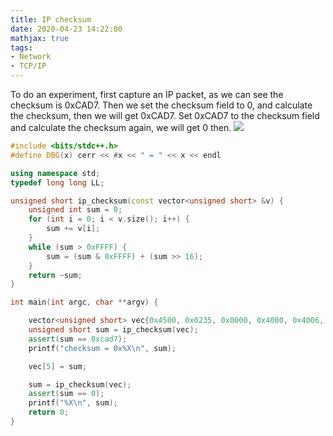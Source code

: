 ```yaml
---
title: IP checksum
date: 2020-04-23 14:22:00
mathjax: true
tags:
- Network
- TCP/IP
---
```


To do an experiment, first capture an IP packet, as we can see the checksum is 0xCAD7. Then we set the checksum field to 0, and calculate the checksum, then we will get 0xCAD7. Set 0xCAD7 to the checksum field and calculate the checksum again, we will get 0 then.
![](https://img2020.cnblogs.com/blog/1224734/202004/1224734-20200423142202721-1109206249.png)

```cpp
#include <bits/stdc++.h>
#define DBG(x) cerr << #x << " = " << x << endl

using namespace std;
typedef long long LL;

unsigned short ip_checksum(const vector<unsigned short> &v) {
    unsigned int sum = 0;
    for (int i = 0; i < v.size(); i++) {
        sum += v[i];
    }
    while (sum > 0xFFFF) {
        sum = (sum & 0xFFFF) + (sum >> 16);
    }
    return ~sum;
}

int main(int argc, char **argv) {

    vector<unsigned short> vec{0x4500, 0x0235, 0x0000, 0x4000, 0x4006, 0x0000, 0x0a01, 0xbf44, 0x8ba2, 0x1904};
    unsigned short sum = ip_checksum(vec);
    assert(sum == 0xcad7);
    printf("checksum = 0x%X\n", sum);

    vec[5] = sum;

    sum = ip_checksum(vec);
    assert(sum == 0);
    printf("%X\n", sum);
    return 0;
}
```